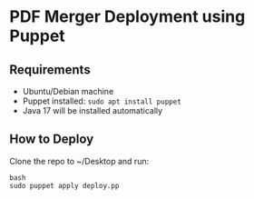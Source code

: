 # PDF Merger Deployment using Puppet

## Requirements

- Ubuntu/Debian machine
- Puppet installed: `sudo apt install puppet`
- Java 17 will be installed automatically

## How to Deploy

Clone the repo to ~/Desktop and run:

```
bash
sudo puppet apply deploy.pp
```
